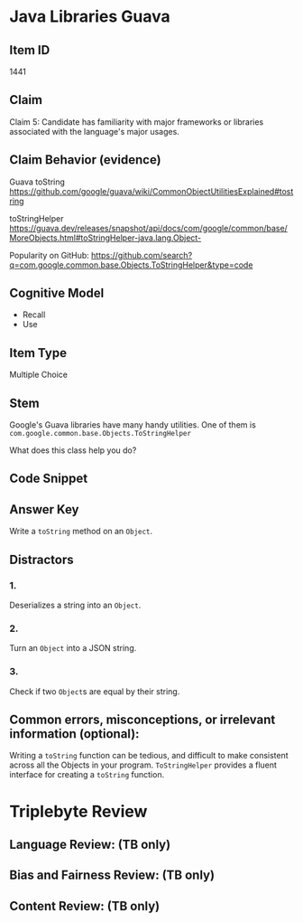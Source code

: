 # Java Libraries Guava

## Item ID
1441

## Claim
Claim 5: Candidate has familiarity with major frameworks or libraries associated with the language's major usages.


## Claim Behavior (evidence)

Guava toString
https://github.com/google/guava/wiki/CommonObjectUtilitiesExplained#tostring

toStringHelper
https://guava.dev/releases/snapshot/api/docs/com/google/common/base/MoreObjects.html#toStringHelper-java.lang.Object-

Popularity on GitHub:
https://github.com/search?q=com.google.common.base.Objects.ToStringHelper&type=code

## Cognitive Model
* Recall
* Use

## Item Type
Multiple Choice

## Stem
Google's Guava libraries have many handy utilities.
One of them is `com.google.common.base.Objects.ToStringHelper`

What does this class help you do?

## Code Snippet


## Answer Key
Write a `toString` method on an `Object`.

## Distractors

### 1.
Deserializes a string into an `Object`.

### 2.
Turn an `Object` into a JSON string.

### 3.
Check if two `Object`s are equal by their string.


## Common errors, misconceptions, or irrelevant information (optional):
Writing a `toString` function can be tedious, and difficult to make consistent across all the Objects in your program.
`ToStringHelper` provides a fluent interface for creating a `toString` function.

# Triplebyte Review


## Language Review: (TB only)


## Bias and Fairness Review: (TB only)


## Content Review: (TB only)

